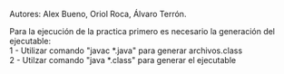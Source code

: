 Autores: Alex Bueno, Oriol Roca, Álvaro Terrón.

Para la ejecución de la practica primero es necesario la generación del ejecutable:  
1 - Utilizar comando "javac *.java" para generar archivos.class  
2 - Utilzar comando "java *.class" para generar el ejecutable
